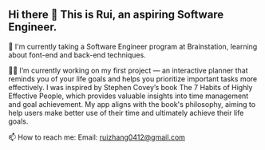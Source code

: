 ## Hi there 👋 This is Rui, an aspiring Software Engineer.
🌱 I'm currently taking a Software Engineer program at Brainstation, learning about font-end and back-end techniques.

👩‍💻 I’m currently working on my first project — an interactive planner that reminds you of your life goals and helps you prioritize important tasks more effectively. I was inspired by Stephen Covey’s book The 7 Habits of Highly Effective People, which provides valuable insights into time management and goal achievement. My app aligns with the book's philosophy, aiming to help users make better use of their time and ultimately achieve their life goals.

📫 How to reach me:
Email: ruizhang0412@gmail.com

<!--
**ruirui-zr/ruirui-zr** is a ✨ _special_ ✨ repository because its `README.md` (this file) appears on your GitHub profile.

Here are some ideas to get you started:

- 🔭 I’m currently working on ...
- 🌱 I’m currently learning ...
- 👯 I’m looking to collaborate on ...
- 🤔 I’m looking for help with ...
- 💬 Ask me about ...
- 📫 How to reach me: ...
- 😄 Pronouns: ...
- ⚡ Fun fact: ...
-->
